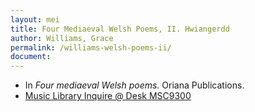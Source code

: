 ```yaml
---
layout: mei
title: Four Mediaeval Welsh Poems, II. Hwiangerdd
author: Williams, Grace
permalink: /williams-welsh-poems-ii/
document:
---
```


- In *Four mediaeval Welsh poems.* Oriana Publications.
- <a href="https://tufts-primo.hosted.exlibrisgroup.com/permalink/f/bnf7qa/01TUN_ALMA21283969240003851" target="_blank">Music Library Inquire @ Desk MSC9300   </a>
